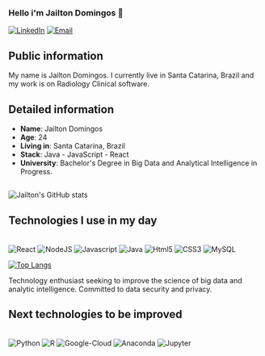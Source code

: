 ### Hello i'm Jailton Domingos 👋

[![LinkedIn](https://img.shields.io/badge/LinkedIn-0077B5?style=for-the-badge&logo=linkedin&logoColor=white)](https://www.linkedin.com/in/jailtondomingos/)
[![Email](https://img.shields.io/badge/Microsoft_Outlook-0078D4?style=for-the-badge&logo=microsoft-outlook&logoColor=white&link=mailto:bruno.c0310@gmail.com)](mailto:development.j@Outlook.com)

## Public information

My name is Jailton Domingos. I currently live in Santa Catarina, Brazil and my work is on Radiology Clinical software. 

## Detailed information

* **Name**: Jailton Domingos
* **Age**: 24
* **Living in**: Santa Catarina, Brazil
* **Stack**: Java - JavaScript - React
* **University**: Bachelor's Degree in Big Data and Analytical Intelligence in Progress.

##

![Jailton's GitHub stats](https://github-readme-stats.vercel.app/api?username=jailtondomingos&show_icons=true&theme=tokyonight)



## Technologies I use in my day

<div style="display: inline-block"> <br/>
  <img align="center" alt="React" src="https://img.shields.io/badge/React-20232A?style=for-the-badge&logo=react&logoColor=61DAFB"</img>  
  <img align="center" alt="NodeJS" src="https://img.shields.io/badge/Node.js-43853D?style=for-the-badge&logo=node.js&logoColor=white"</img>  
  <img align="center" alt="Javascript" src="https://img.shields.io/badge/JavaScript-F7DF1E?style=for-the-badge&logo=javascript&logoColor=black"</img>
  <img align="center" alt="Java" src="https://img.shields.io/badge/Java-ED8B00?style=for-the-badge&logo=java&logoColor=white"</img>
  <img align="center" alt="Html5" src="https://img.shields.io/badge/HTML5-E34F26?style=for-the-badge&logo=html5&logoColor=white"</img>  
  <img align="center" alt="CSS3" src="https://img.shields.io/badge/CSS3-1572B6?style=for-the-badge&logo=css3&logoColor=white"</img>  
  <img align="center" alt="MySQL" src="https://img.shields.io/badge/MySQL-00000F?style=for-the-badge&logo=mysql&logoColor=white"</img>
  
</div><br/>

[![Top Langs](https://github-readme-stats.vercel.app/api/top-langs/?username=jailtondomingos&hide=pascal&layout=compact)](https://github.com/jailtondomingos/github-readme-stats)

Technology enthusiast seeking to improve the science of big data and analytic intelligence. Committed to data security and privacy.

## Next technologies to be improved

<div style="display: inline-block"> <br/>
  <img align="center" alt="Python" src="https://img.shields.io/badge/Python-3776AB?style=for-the-badge&logo=python&logoColor=white"</img>  
  <img align="center" alt="R" src="https://img.shields.io/badge/R-276DC3?style=for-the-badge&logo=r&logoColor=white"</img> 
  <img align="center" alt="Google-Cloud" src="https://img.shields.io/badge/Google_Cloud-4285F4?style=for-the-badge&logo=google-cloud&logoColor=white"</img>
 <img align="center" alt="Anaconda" src="https://img.shields.io/badge/Anaconda-%2344A833.svg?style=for-the-badge&logo=anaconda&logoColor=white"</img> 
  <img align="center" alt="Jupyter" src="https://img.shields.io/badge/jupyter-%23FA0F00.svg?style=for-the-badge&logo=jupyter&logoColor=white"</img> 
  	
  
</div><br/>
<!--
**JailtonDomingos/JailtonDomingos** is a ✨ _special_ ✨ repository because its `README.md` (this file) appears on your GitHub profile.

Here are some ideas to get you started:

- 🔭 I’m currently working on ...
- 🌱 I’m currently learning ...
- 👯 I’m looking to collaborate on ...
- 🤔 I’m looking for help with ...
- 💬 Ask me about ...
- 📫 How to reach me: ...
- 😄 Pronouns: ...
- ⚡ Fun fact: ...
-->
